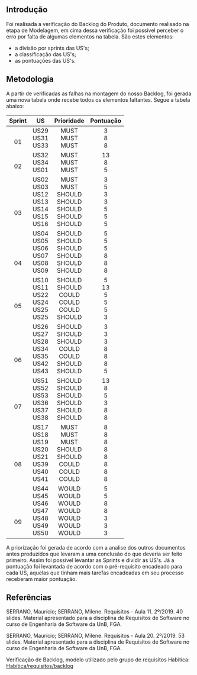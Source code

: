 ## Introdução

Foi realisada a verificação do Backlog do Produto, documento realisado na etapa de Modelagem, em cima dessa verificação foi possível perceber o erro por falta de algumas elementos na tabela. São estes elementos:

- a divisão por sprints das US's;
- a classificação das US's;
- as pontuações das US's.

## Metodologia

A partir de verificadas as falhas na montagem do nosso Backlog, foi gerada uma nova tabela onde recebe todos os elementos faltantes. Segue a tabela abaixo:

|**Sprint**|**US**|**Prioridade**|**Pontuação**|
|:--------:|:----:|:------------:|:-----------:|
| </br> 01 </br> | US29 </br> US31 </br> US33 | MUST </br> MUST </br> MUST  | 3 </br> 8 </br> 8 |
| </br> 02 | US32 </br> US34 </br> US01 | MUST </br> MUST </br> MUST | 13 </br> 8 </br> 5 |
| </br></br></br> 03 | US02 </br> US03 </br> US12 </br> US13 </br> US14 </br> US15 </br> US16 | MUST </br> MUST </br> SHOULD </br> SHOULD </br> SHOULD </br> SHOULD </br> SHOULD | 3 </br> 5 </br> 3 </br> 3 </br> 5 </br> 5 </br> 5 |
| </br></br></br> 04 | US04 </br> US05 </br> US06 </br> US07 </br> US08 </br> US09 | SHOULD </br> SHOULD </br> SHOULD </br> SHOULD </br> SHOULD </br> SHOULD | 5 </br> 5 </br> 5 </br> 8 </br> 8 </br> 8 | 
| </br></br> 05 | US10 </br> US11 </br> US22 </br> US24 </br> US25 </br> US25 | SHOULD </br> SHOULD </br> COULD </br> COULD </br> COULD </br> SHOULD | 5 </br> 13 </br> 5 </br> 5 </br> 5 </br> 3 |
| </br></br></br> 06 | US26 </br> US27 </br> US28 </br> US34 </br> US35 </br> US42 </br> US43 | SHOULD </br> SHOULD </br> SHOULD </br> COULD </br> COULD </br> SHOULD </br> SHOULD | 3 </br> 3 </br> 3 </br> 8 </br> 8 </br> 8 </br> 5 |
| </br></br> 07 | US51 </br> US52 </br> US53 </br> US36 </br> US37 </br> US38 | SHOULD </br> SHOULD </br> SHOULD </br> SHOULD </br> SHOULD </br> SHOULD | 13 </br> 8 </br> 5 </br> 3 </br> 8 </br> 8 |
| </br></br></br> 08 | US17 </br> US18 </br> US19 </br> US20 </br> US21 </br> US39 </br> US40 </br> US41 | MUST </br> MUST </br> MUST </br> SHOULD </br> SHOULD </br> COULD </br> COULD </br> COULD | 8 </br> 8 </br> 8 </br> 8 </br> 8 </br> 8 </br> 8 </br> 8 |
| </br></br></br> 09 | US44 </br> US45 </br> US46 </br> US47 </br> US48 </br> US49 </br> US50 | WOULD </br> WOULD </br> WOULD </br> WOULD </br> WOULD </br> WOULD </br> WOULD | 5 </br> 5 </br> 8 </br> 8 </br> 3 </br> 3 </br> 3 |

A priorização foi gerada de acordo com a analise dos outros documentos antes produzidos que levaram a uma conclusão do que deveria ser feito primeiro. Assim foi possível levantar as Sprints e dividir as US's. Já a pontuação foi levantada de acordo com o pré-requisito encadeado para cada US, aquelas que tinham mais tarefas encadeadas em seu processo receberam maior pontuação.


## Referências

SERRANO, Maurício; SERRANO, Milene. Requisitos - Aula 11. 2º/2019. 40 slides. Material apresentado para a disciplina de Requisitos de Software no curso de Engenharia de Software da UnB, FGA.

SERRANO, Maurício; SERRANO, Milene. Requisitos - Aula 20. 2º/2019. 53 slides. Material apresentado para a disciplina de Requisitos de Software no curso de Engenharia de Software da UnB, FGA.

Verificação de Backlog, modelo utilizado pelo grupo de requisitos Habitica: [Habitica/requisitos/backlog](https://requisitos-habitica.netlify.com/VerificacaoAgil)
